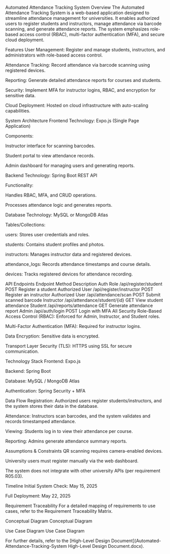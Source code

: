 Automated Attendance Tracking System
Overview
The Automated Attendance Tracking System is a web-based application designed to streamline attendance management for universities. It enables authorized users to register students and instructors, manage attendance via barcode scanning, and generate attendance reports. The system emphasizes role-based access control (RBAC), multi-factor authentication (MFA), and secure cloud deployment.

Features
User Management: Register and manage students, instructors, and administrators with role-based access control.

Attendance Tracking: Record attendance via barcode scanning using registered devices.

Reporting: Generate detailed attendance reports for courses and students.

Security: Implement MFA for instructor logins, RBAC, and encryption for sensitive data.

Cloud Deployment: Hosted on cloud infrastructure with auto-scaling capabilities.

System Architecture
Frontend
Technology: Expo.js (Single Page Application)

Components:

Instructor interface for scanning barcodes.

Student portal to view attendance records.

Admin dashboard for managing users and generating reports.

Backend
Technology: Spring Boot REST API

Functionality:

Handles RBAC, MFA, and CRUD operations.

Processes attendance logic and generates reports.

Database
Technology: MySQL or MongoDB Atlas

Tables/Collections:

users: Stores user credentials and roles.

students: Contains student profiles and photos.

instructors: Manages instructor data and registered devices.

attendance_logs: Records attendance timestamps and course details.

devices: Tracks registered devices for attendance recording.

API Endpoints
Endpoint	Method	Description	Auth Role
/api/register/student	POST	Register a student	Authorized User
/api/register/instructor	POST	Register an instructor	Authorized User
/api/attendance/scan	POST	Submit scanned barcode	Instructor
/api/attendance/student/{id}	GET	View student attendance	Student
/api/reports/attendance	GET	Generate attendance report	Admin
/api/auth/login	POST	Login with MFA	All
Security
Role-Based Access Control (RBAC): Enforced for Admin, Instructor, and Student roles.

Multi-Factor Authentication (MFA): Required for instructor logins.

Data Encryption: Sensitive data is encrypted.

Transport Layer Security (TLS): HTTPS using SSL for secure communication.

Technology Stack
Frontend: Expo.js

Backend: Spring Boot

Database: MySQL / MongoDB Atlas

Authentication: Spring Security + MFA

Data Flow
Registration: Authorized users register students/instructors, and the system stores their data in the database.

Attendance: Instructors scan barcodes, and the system validates and records timestamped attendance.

Viewing: Students log in to view their attendance per course.

Reporting: Admins generate attendance summary reports.

Assumptions & Constraints
QR scanning requires camera-enabled devices.

University users must register manually via the web dashboard.

The system does not integrate with other university APIs (per requirement R05.03).

Timeline
Initial System Check: May 15, 2025

Full Deployment: May 22, 2025

Requirement Traceability
For a detailed mapping of requirements to use cases, refer to the Requirement Traceability Matrix.

Conceptual Diagram
Conceptual Diagram

Use Case Diagram
Use Case Diagram

For further details, refer to the [High-Level Design Document](Automated-Attendance-Tracking-System High-Level Design Document.docx).


